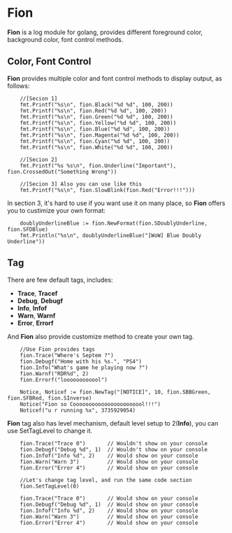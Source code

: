 # Fion

**Fion** is a log module for golang, provides different foreground color, background color, font control methods.

## Color, Font Control

**Fion** provides multiple color and font control methods to display output, as follows:

```golang
    //[Secion 1]
    fmt.Printf("%s\n", fion.Black("%d %d", 100, 200))
    fmt.Printf("%s\n", fion.Red("%d %d", 100, 200))
    fmt.Printf("%s\n", fion.Green("%d %d", 100, 200))
    fmt.Printf("%s\n", fion.Yellow("%d %d", 100, 200))
    fmt.Printf("%s\n", fion.Blue("%d %d", 100, 200))
    fmt.Printf("%s\n", fion.Magenta("%d %d", 100, 200))
    fmt.Printf("%s\n", fion.Cyan("%d %d", 100, 200))
    fmt.Printf("%s\n", fion.White("%d %d", 100, 200))

    //[Secion 2]
    fmt.Printf("%s %s\n", fion.Underline("Important"), fion.CrossedOut("Something Wrong"))

    //[Secion 3] Also you can use like this
    fmt.Printf("%s\n", fion.SlowBlink(fion.Red("Error!!!")))
```

In section 3, it's hard to use if you want use it on many place, so **Fion** offers you to custimize your own format:

```golang
    doublyUnderlineBlue := fion.NewFormat(fion.SDoublyUnderline, fion.SFDBlue)
    fmt.Println("%s\n", doublyUnderlineBlue("[WoW] Blue Doubly Underline"))
```

## Tag

There are few default tags, includes: 
- **Trace**, **Tracef**
- **Debug**, **Debugf**
- **Info**, **Infof**
- **Warn**, **Warnf**
- **Error**, **Errorf**

And **Fion** also provide customize method to create your own tag.

```golang
    //Use Fion provides tags
    fion.Trace("Where's Septem ?")
    fion.Debugf("Home with his %s.", "PS4")
    fion.Info("What's game he playing now ?")
    fion.Warnf("RDR%d", 2)
    fion.Errorf("loooooooooool")

    Notice, Noticef := fion.NewTag("[NOTICE]", 10, fion.SBBGreen, fion.SFBRed, fion.SInverse)
    Notice("Fion so Cooooooooooooooooooooool!!!")
    Noticef("u r running %x", 3735929054)
```

**Fion** tag also has level mechanism, default level setup to 2(**Info**), you can use SetTagLevel to change it.

```golang
    fion.Trace("Trace 0")       // Wouldn't show on your console
    fion.Debugf("Debug %d", 1)  // Wouldn't show on your console
    fion.Infof("Info %d", 2)    // Would show on your console
    fion.Warn("Warn 3")         // Would show on your console
    fion.Error("Error 4")       // Would show on your console

    //Let's change tag level, and run the same code section
    fion.SetTagLevel(0)

    fion.Trace("Trace 0")       // Would show on your console
    fion.Debugf("Debug %d", 1)  // Would show on your console
    fion.Infof("Info %d", 2)    // Would show on your console
    fion.Warn("Warn 3")         // Would show on your console
    fion.Error("Error 4")       // Would show on your console
```